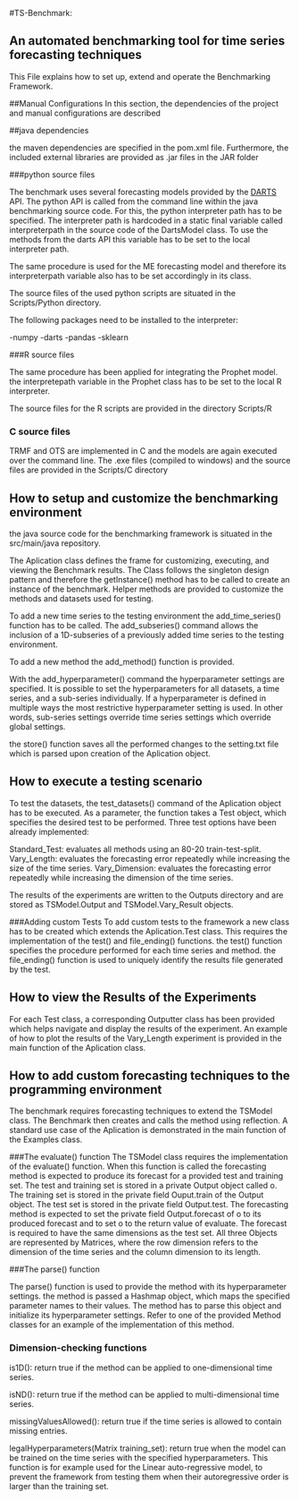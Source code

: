 #TS-Benchmark:
## An automated benchmarking tool for time series forecasting techniques



This File explains how to set up, extend and operate the Benchmarking Framework.


##Manual Configurations
In this section, the dependencies of the project and manual configurations are described

##java dependencies

the maven dependencies are specified in the pom.xml file. Furthermore, the included external libraries are provided as .jar files in the JAR folder

###python source files

The benchmark uses several forecasting models provided by the [DARTS](https://unit8co.github.io/darts/) API. The python API is called from the command line within the java benchmarking source code.
For this, the python interpreter path has to be specified.
The interpreter path is hardcoded in a static final variable called interpreterpath in the source code of the DartsModel class. To use the methods from the darts API this variable has to be set to the local interpreter path.

The same procedure is used for the ME forecasting model and therefore its interpreterpath variable also has to be set accordingly in its class.

The source files of the used python scripts are situated in the Scripts/Python directory.

The following packages need to be installed to the interpreter:

-numpy
-darts
-pandas
-sklearn

###R source files

The same procedure has been applied for integrating the Prophet model.
the interpretepath variable in the Prophet class has to be set to the local R interpreter.

The source files for the R scripts are provided in the directory Scripts/R



### C source files

TRMF and OTS are implemented in C and the models are again executed over the command line. 
The .exe files (compiled to windows) and the source files are provided in the Scripts/C directory 

## How to setup and customize the benchmarking environment

the java source code for the benchmarking framework is situated in the src/main/java repository.

The Aplication class defines the frame for customizing, executing, and viewing the Benchmark results.
The Class follows the singleton design pattern and therefore the getInstance() method has to be called to create an instance of the benchmark.
Helper methods are provided to customize the methods and datasets used for testing.

To add a new time series to the testing environment the add_time_series() function has to be called.
The add_subseries() command allows the inclusion of a 1D-subseries of a previously added time series to the testing environment.

To add a new method the add_method() function is provided.

With the add_hyperparameter() command the hyperparameter settings are specified. It is possible to set the hyperparameters for all datasets, a time series, and a sub-series individually.
If a hyperparameter is defined in multiple ways the most restrictive hyperparameter setting is used.
In other words, sub-series settings override time series settings which override global settings.

the store() function saves all the performed changes to the setting.txt file which is parsed upon creation of the Aplication object.


## How to execute a testing scenario

To test the datasets, the test_datasets() command of the Aplication object has to be executed. As a parameter, the function takes a Test object, which specifies the desired test to be performed.
Three test options have been already implemented:

Standard_Test: evaluates all methods using an 80-20 train-test-split.
Vary_Length: evaluates the forecasting error repeatedly while increasing the size of the time series.
Vary_Dimension: evaluates the forecasting error repeatedly while increasing the dimension of the time series.  

The results of the experiments are written to the Outputs directory and are stored as TSModel.Output and TSModel.Vary_Result objects.

###Adding custom Tests
To add custom tests to the framework a new class has to be created which extends the Aplication.Test class.
This requires the implementation of the test() and file_ending() functions.
the test() function specifies the procedure performed for each time series and method.
the file_ending() function is used to uniquely identify the results file generated by the test.

## How to view the Results of the Experiments

For each Test class, a corresponding Outputter class has been provided which helps navigate and display the results of the experiment.
An example of how to plot the results of the Vary_Length experiment is provided in the main function of the Aplication class.



## How to add custom forecasting techniques to the programming environment

The benchmark requires forecasting techniques to extend the TSModel class. The Benchmark then creates and calls the method using reflection.
A standard use case of the Aplication is demonstrated in the main function of the Examples class.


###The evaluate() function
The TSModel class requires the implementation of the evaluate() function.
When this function is called the forecasting method is expected to produce its forecast for a provided test and training set.
The test and training set is stored in a private Output object called o.
The training set is stored in the private field Ouput.train of the Output object.
The test set is stored in the private field Output.test.
The forecasting method is expected to set the private field Output.forecast of o to its produced forecast and to set o to the return value of evaluate. The forecast is required to have the same dimensions as the test set.
All three Objects are represented by Matrices, where the row dimension refers to the dimension of the time series and the column dimension to its length.

###The parse() function  

The parse() function is used to provide the method with its hyperparameter settings. the method is passed a Hashmap object, which maps the specified parameter names to their values.
The method has to parse this object and initialize its hyperparameter settings. Refer to one of the provided Method classes for an example of the implementation of this method.

### Dimension-checking functions

is1D(): return true if the method can be applied to one-dimensional time series.

isND(): return true if the method can be applied to multi-dimensional time series.

missingValuesAllowed(): return true if the time series is allowed to contain missing entries.

legalHyperparameters(Matrix training_set): return true when the model can be trained on the time series with the specified hyperparameters. 
					   This function is for example used for the Linear auto-regressive model, to prevent the framework from testing them when their autoregressive order is larger than the training set.





